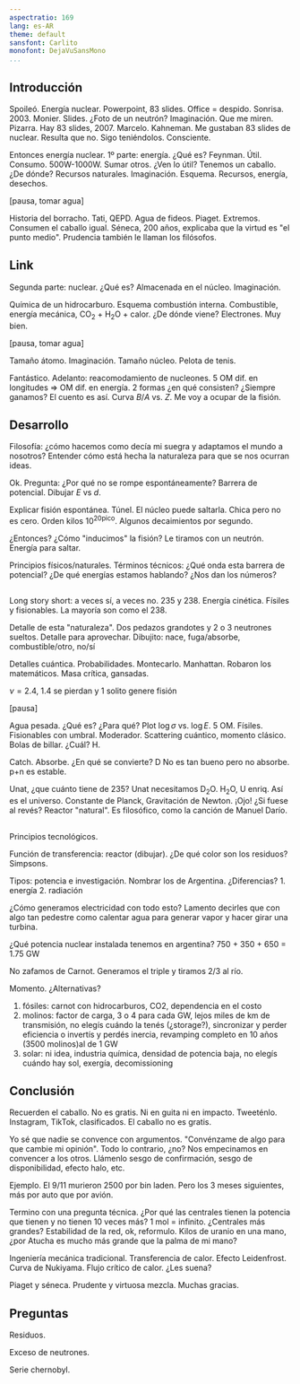 ```yaml
---
aspectratio: 169
lang: es-AR
theme: default
sansfont: Carlito
monofont: DejaVuSansMono
...
```


## Introducción

Spoileó. Energía nuclear.
Powerpoint, 83 slides.
Office = despido.
Sonrisa. 2003. Monier.
Slides. ¿Foto de un neutrón?
Imaginación. Que me miren. Pizarra.
Hay 83 slides, 2007. Marcelo.
Kahneman. Me gustaban 83 slides de nuclear.
Resulta que no. Sigo teniéndolos. Consciente.

Entonces energía nuclear. 1º parte: energía. ¿Qué es?
Feynman. Útil. Consumo. 500W-1000W. Sumar otros. ¿Ven lo útil?
Tenemos un caballo. ¿De dónde? Recursos naturales.
Imaginación. Esquema. Recursos, energía, desechos.

[pausa, tomar agua]

Historia del borracho. Tati, QEPD. Agua de fideos.
Piaget. Extremos. Consumen el caballo igual.
Séneca, 200 años, explicaba que la virtud es "el punto medio".
Prudencia también le llaman los filósofos.



## Link

Segunda parte: nuclear. 
¿Qué es? Almacenada en el núcleo.
Imaginación.

Química de un hidrocarburo.
Esquema combustión interna. Combustible, energía mecánica, CO$_2$ + H$_2$O + calor.
¿De dónde viene? Electrones. Muy bien.

[pausa, tomar agua]

Tamaño átomo.
Imaginación.
Tamaño núcleo.
Pelota de tenis.

Fantástico. Adelanto: reacomodamiento de nucleones.
5 OM dif. en longitudes $\Rightarrow$ OM dif. en energía.
2 formas ¿en qué consisten?
¿Siempre ganamos?
El cuento es así. Curva $B/A$ vs. $Z$.
Me voy a ocupar de la fisión.

## Desarrollo

Filosofía: ¿cómo hacemos como decía mi suegra y adaptamos el mundo a nosotros?
Entender cómo está hecha la naturaleza para que se nos ocurran ideas.


Ok. Pregunta: ¿Por qué no se rompe espontáneamente?
Barrera de potencial. Dibujar $E$ vs $d$.

Explicar fisión espontánea. Túnel. El núcleo puede saltarla.
Chica pero no es cero.
Orden kilos $10^{20\text{pico}}$.
Algunos decaimientos por segundo.

¿Entonces? ¿Cómo "inducimos" la fisión?
Le tiramos con un neutrón. Energía para saltar.

Principios físicos/naturales. Términos técnicos:
¿Qué onda esta barrera de potencial?
¿De qué energías estamos hablando?
¿Nos dan los números?

## 

Long story short: a veces sí, a veces no.
235 y 238. Energía cinética. 
Físiles y fisionables. La mayoría son como el 238.


Detalle de esta "naturaleza".
Dos pedazos grandotes y 2 o 3 neutrones sueltos.
Detalle para aprovechar.
Dibujito: nace, fuga/absorbe, combustible/otro, no/sí

Detalles cuántica. Probabilidades. 
Montecarlo. Manhattan. Robaron los matemáticos. Masa crítica, gansadas. 

$\nu = 2.4$, 1.4 se pierdan y 1 solito genere fisión

[pausa]

Agua pesada.
¿Qué es?
¿Para qué?
Plot $\log \sigma$ vs. $\log E$. 5 OM. Físiles. Fisionables con umbral.
Moderador. Scattering cuántico, momento clásico.
Bolas de billar.
¿Cuál? H.

Catch. Absorbe. ¿En qué se convierte? D
No es tan bueno pero no absorbe. p+n es estable.

Unat, ¿que cuánto tiene de 235?
Unat necesitamos D$_2$O. H$_2$O, U enriq.
Así es el universo. Constante de Planck, Gravitación de Newton.
¡Ojo! ¿Si fuese al revés? Reactor "natural".
Es filosófico, como la canción de Manuel Darío. 

## 

Principios tecnológicos.

Función de transferencia: reactor (dibujar).
¿De qué color son los residuos? Simpsons.

Tipos: potencia e investigación.
Nombrar los de Argentina.
¿Diferencias? 1. energía  2. radiación

¿Cómo generamos electricidad con todo esto?
Lamento decirles que con algo tan pedestre como calentar agua para generar vapor y hacer girar una turbina.

¿Qué potencia nuclear instalada tenemos en argentina?
750 + 350 + 650 = 1.75 GW

No zafamos de Carnot. Generamos el triple y tiramos $2/3$ al río.

Momento. ¿Alternativas?

 1. fósiles: carnot con hidrocarburos, CO2, dependencia en el costo
 2. molinos: factor de carga, 3 o 4 para cada GW, lejos miles de km de transmisión, no elegís cuándo la tenés (¿storage?), sincronizar y perder eficiencia o invertís y perdés inercia, revamping completo en 10 años (3500 molinos)al de 1 GW
 3. solar: ni idea, industria química, densidad de potencia baja, no elegís cuándo hay sol, exergía, decomissioning
 

## Conclusión 

Recuerden el caballo. No es gratis. Ni en guita ni en impacto.
Tweeténlo. Instagram, TikTok, clasificados.
El caballo no es gratis.

Yo sé que nadie se convence con argumentos.
"Convénzame de algo para que cambie mi opinión". Todo lo contrario, ¿no?
Nos empecinamos en convencer a los otros.
Llámenlo sesgo de confirmación, sesgo de disponibilidad, efecto halo, etc.

Ejemplo. El 9/11 murieron 2500 por bin laden.
Pero los 3 meses siguientes, más por auto que por avión.

Termino con una pregunta técnica.
¿Por qué las centrales tienen la potencia que tienen y no tienen 10 veces más?
1 mol = infinito.
¿Centrales más grandes?
Estabilidad de la red, ok, reformulo.
Kilos de uranio en una mano, ¿por Atucha es mucho más grande que la palma de mi mano?

Ingeniería mecánica tradicional.
Transferencia de calor.
Efecto Leidenfrost.
Curva de Nukiyama.
Flujo crítico de calor.
¿Les suena?



Piaget y séneca. Prudente y virtuosa mezcla.
Muchas gracias.

## Preguntas

Residuos.

Exceso de neutrones.

Serie chernobyl.
